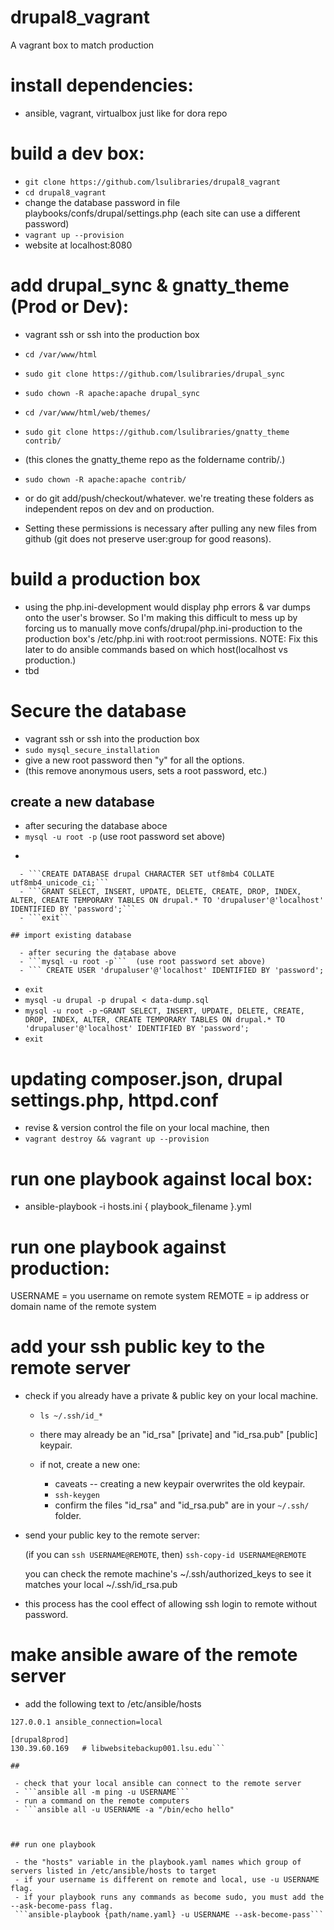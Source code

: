 # drupal8_vagrant
A vagrant box to match production

# install dependencies:
  
  - ansible, vagrant, virtualbox just like for dora repo

# build a dev box:

  - ```git clone https://github.com/lsulibraries/drupal8_vagrant```
  - ```cd drupal8_vagrant```
  - change the database password in file playbooks/confs/drupal/settings.php (each site can use a different password)
  - ```vagrant up --provision```
  - website at localhost:8080

# add drupal_sync & gnatty_theme (Prod or Dev):

  - vagrant ssh or ssh into the production box
  
  - ```cd /var/www/html```
  - ```sudo git clone https://github.com/lsulibraries/drupal_sync```
  - ```sudo chown -R apache:apache drupal_sync```
  - ```cd /var/www/html/web/themes/```
  - ```sudo git clone https://github.com/lsulibraries/gnatty_theme contrib/```
  - (this clones the gnatty_theme repo as the foldername contrib/.)
  - ```sudo chown -R apache:apache contrib/```

  - or do git add/push/checkout/whatever.  we're treating these folders as independent repos on dev and on production.
  - Setting these permissions is necessary after pulling any new files from github (git does not preserve user:group for good reasons).


  # build a production box

  - using the php.ini-development would display php errors & var dumps onto the user's browser.  So I'm making this difficult to mess up by forcing us to manually move confs/drupal/php.ini-production to the production box's /etc/php.ini with root:root permissions.  NOTE:  Fix this later to do ansible commands based on which host(localhost vs production.)
  - tbd

# Secure the database

  - vagrant ssh or ssh into the production box
  - ```sudo mysql_secure_installation```
  - give a new root password then "y" for all the options.
  - (this remove anonymous users, sets a root password, etc.)

## create a new database

  - after securing the database aboce
  - ```mysql -u root -p```  (use root password set above)
  - ``` CREATE USER 'drupaluser'@'localhost' IDENTIFIED BY 'password';
```
  - ```CREATE DATABASE drupal CHARACTER SET utf8mb4 COLLATE utf8mb4_unicode_ci;```
  - ```GRANT SELECT, INSERT, UPDATE, DELETE, CREATE, DROP, INDEX, ALTER, CREATE TEMPORARY TABLES ON drupal.* TO 'drupaluser'@'localhost' IDENTIFIED BY 'password';```
  - ```exit```

## import existing database

  - after securing the database above
  - ```mysql -u root -p```  (use root password set above)
  - ``` CREATE USER 'drupaluser'@'localhost' IDENTIFIED BY 'password';
```
  - ```exit```
  - ```mysql -u drupal -p drupal < data-dump.sql```
  - ```mysql -u root -p```
  -```GRANT SELECT, INSERT, UPDATE, DELETE, CREATE, DROP, INDEX, ALTER, CREATE TEMPORARY TABLES ON drupal.* TO 'drupaluser'@'localhost' IDENTIFIED BY 'password';```
  - ```exit```


# updating composer.json, drupal settings.php, httpd.conf

  - revise & version control the file on your local machine, then
  - ```vagrant destroy && vagrant up --provision```

# run one playbook against local box:

  - ansible-playbook -i hosts.ini { playbook_filename }.yml

# run one playbook against production:
    
USERNAME = you username on remote system
REMOTE = ip address or domain name of the remote system


# add your ssh public key to the remote server

 - check if you already have a private & public key on your local machine.

   - ```ls ~/.ssh/id_*```
   - there may already be an "id_rsa" [private] and "id_rsa.pub" [public] keypair.
   
   - if not, create a new one:

     - caveats -- creating a new keypair overwrites the old keypair.  
     - ```ssh-keygen```
     - confirm the files "id_rsa" and "id_rsa.pub" are in your ```~/.ssh/``` folder.

 - send your public key to the remote server:
    
    (if you can ```ssh USERNAME@REMOTE```, then)
    ```ssh-copy-id USERNAME@REMOTE```

    you can check the remote machine's ~/.ssh/authorized_keys to see it matches your local ~/.ssh/id_rsa.pub

 - this process has the cool effect of allowing ssh login to remote without password.


# make ansible aware of the remote server

 - add the following text to /etc/ansible/hosts

```[drupal8dev]
127.0.0.1 ansible_connection=local

[drupal8prod]
130.39.60.169   # libwebsitebackup001.lsu.edu```

##

 - check that your local ansible can connect to the remote server
 - ```ansible all -m ping -u USERNAME```
 - run a command on the remote computers
 - ```ansible all -u USERNAME -a "/bin/echo hello"

 

## run one playbook

 - the "hosts" variable in the playbook.yaml names which group of servers listed in /etc/ansible/hosts to target
 - if your username is different on remote and local, use -u USERNAME flag.
 - if your playbook runs any commands as become sudo, you must add the --ask-become-pass flag.
 ```ansible-playbook {path/name.yaml} -u USERNAME --ask-become-pass```
